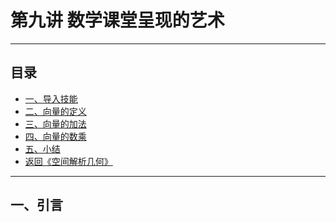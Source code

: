 # 第九讲 数学课堂呈现的艺术

---

## 目录

+ <a href="#1"> 一、导入技能 </a>
+ <a href="#2"> 二、向量的定义</a>
+ <a href="#3"> 三、向量的加法</a>
+ <a href="#4"> 四、向量的数乘</a>
+ <a href="#5"> 五、小结</a>
+ <a href="/html/lecture/analysegeo.html"> 返回《空间解析几何》 </a>

---

## <a name="1">一、引言 </a>